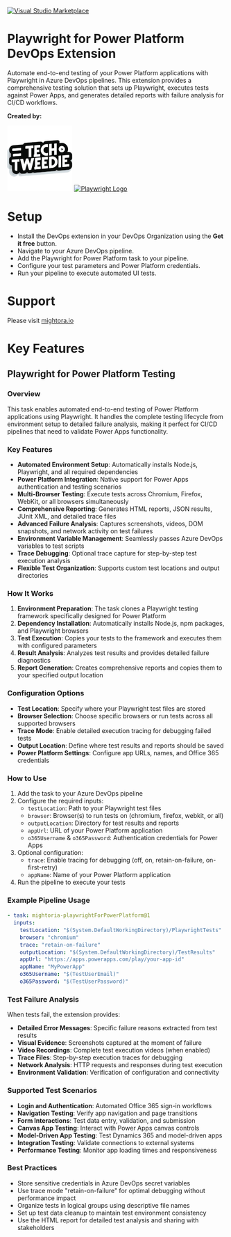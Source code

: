 [![Visual Studio Marketplace](https://img.shields.io/badge/Marketplace-View%20Extension-blue?logo=visual-studio)](https://marketplace.visualstudio.com/items?itemName=mightoraio.mightora-power-platform-devOps-extension)

# Playwright for Power Platform DevOps Extension

Automate end-to-end testing of your Power Platform applications with Playwright in Azure DevOps pipelines. This extension provides a comprehensive testing solution that sets up Playwright, executes tests against Power Apps, and generates detailed reports with failure analysis for CI/CD workflows.

**Created by:**

[![Mightora Logo](https://raw.githubusercontent.com/TechTweedie/techtweedie.github.io/main/static/logo-01_150x150.png)](https://techtweedie.github.io) [![Playwright Logo](https://playwright.dev/img/playwright-logo.svg)](https://playwright.dev)

# Setup 
- Install the DevOps extension in your DevOps Organization using the **Get it free** button.
- Navigate to your Azure DevOps pipeline.
- Add the Playwright for Power Platform task to your pipeline.
- Configure your test parameters and Power Platform credentials.
- Run your pipeline to execute automated UI tests.

# Support
Please visit [mightora.io](https://mightora.io)

# Key Features

## Playwright for Power Platform Testing

### Overview
This task enables automated end-to-end testing of Power Platform applications using Playwright. It handles the complete testing lifecycle from environment setup to detailed failure analysis, making it perfect for CI/CD pipelines that need to validate Power Apps functionality.

### Key Features
- **Automated Environment Setup**: Automatically installs Node.js, Playwright, and all required dependencies
- **Power Platform Integration**: Native support for Power Apps authentication and testing scenarios
- **Multi-Browser Testing**: Execute tests across Chromium, Firefox, WebKit, or all browsers simultaneously  
- **Comprehensive Reporting**: Generates HTML reports, JSON results, JUnit XML, and detailed trace files
- **Advanced Failure Analysis**: Captures screenshots, videos, DOM snapshots, and network activity on test failures
- **Environment Variable Management**: Seamlessly passes Azure DevOps variables to test scripts
- **Trace Debugging**: Optional trace capture for step-by-step test execution analysis
- **Flexible Test Organization**: Supports custom test locations and output directories

### How It Works
1. **Environment Preparation**: The task clones a Playwright testing framework specifically designed for Power Platform
2. **Dependency Installation**: Automatically installs Node.js, npm packages, and Playwright browsers
3. **Test Execution**: Copies your tests to the framework and executes them with configured parameters
4. **Result Analysis**: Analyzes test results and provides detailed failure diagnostics
5. **Report Generation**: Creates comprehensive reports and copies them to your specified output location

### Configuration Options
- **Test Location**: Specify where your Playwright test files are stored
- **Browser Selection**: Choose specific browsers or run tests across all supported browsers
- **Trace Mode**: Enable detailed execution tracing for debugging failed tests
- **Output Location**: Define where test results and reports should be saved
- **Power Platform Settings**: Configure app URLs, names, and Office 365 credentials

### How to Use
1. Add the task to your Azure DevOps pipeline
2. Configure the required inputs:
   - `testLocation`: Path to your Playwright test files
   - `browser`: Browser(s) to run tests on (chromium, firefox, webkit, or all)
   - `outputLocation`: Directory for test results and reports
   - `appUrl`: URL of your Power Platform application
   - `o365Username` & `o365Password`: Authentication credentials for Power Apps
3. Optional configuration:
   - `trace`: Enable tracing for debugging (off, on, retain-on-failure, on-first-retry)
   - `appName`: Name of your Power Platform application
4. Run the pipeline to execute your tests

### Example Pipeline Usage

```yaml
- task: mightoria-playwrightForPowerPlatform@1
  inputs:
    testLocation: "$(System.DefaultWorkingDirectory)/PlaywrightTests"
    browser: "chromium"
    trace: "retain-on-failure"
    outputLocation: "$(System.DefaultWorkingDirectory)/TestResults"
    appUrl: "https://apps.powerapps.com/play/your-app-id"
    appName: "MyPowerApp"
    o365Username: "$(TestUserEmail)"
    o365Password: "$(TestUserPassword)"
```

### Test Failure Analysis
When tests fail, the extension provides:
- **Detailed Error Messages**: Specific failure reasons extracted from test results
- **Visual Evidence**: Screenshots captured at the moment of failure
- **Video Recordings**: Complete test execution videos (when enabled)
- **Trace Files**: Step-by-step execution traces for debugging
- **Network Analysis**: HTTP requests and responses during test execution
- **Environment Validation**: Verification of configuration and connectivity

### Supported Test Scenarios
- **Login and Authentication**: Automated Office 365 sign-in workflows
- **Navigation Testing**: Verify app navigation and page transitions
- **Form Interactions**: Test data entry, validation, and submission
- **Canvas App Testing**: Interact with Power Apps canvas controls
- **Model-Driven App Testing**: Test Dynamics 365 and model-driven apps
- **Integration Testing**: Validate connections to external systems
- **Performance Testing**: Monitor app loading times and responsiveness

### Best Practices
- Store sensitive credentials in Azure DevOps secret variables
- Use trace mode "retain-on-failure" for optimal debugging without performance impact
- Organize tests in logical groups using descriptive file names
- Set up test data cleanup to maintain test environment consistency
- Use the HTML report for detailed test analysis and sharing with stakeholders
